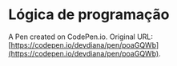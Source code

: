 # Lógica de programação

A Pen created on CodePen.io. Original URL: [https://codepen.io/devdiana/pen/poaGQWb](https://codepen.io/devdiana/pen/poaGQWb).

